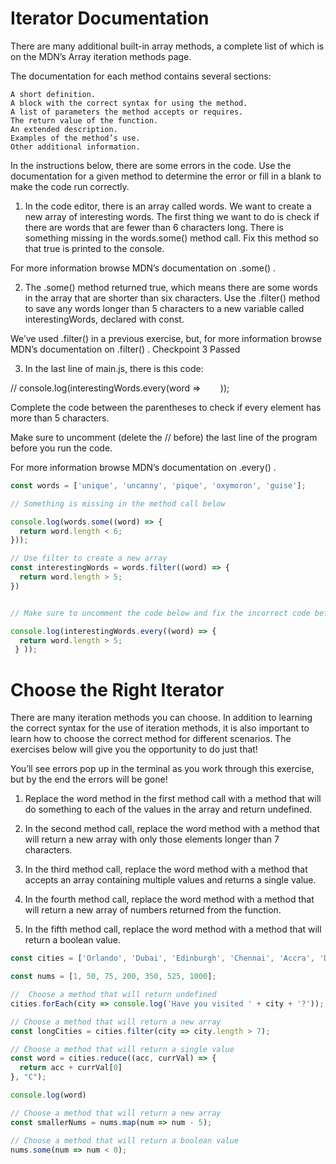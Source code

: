 # Iterator Documentation

There are many additional built-in array methods, a complete list of which is on the MDN’s Array iteration methods page.

The documentation for each method contains several sections:

    A short definition.
    A block with the correct syntax for using the method.
    A list of parameters the method accepts or requires.
    The return value of the function.
    An extended description.
    Examples of the method’s use.
    Other additional information.

In the instructions below, there are some errors in the code. Use the documentation for a given method to determine the error or fill in a blank to make the code run correctly.


1. In the code editor, there is an array called words. We want to create a new array of interesting words. The first thing we want to do is check if there are words that are fewer than 6 characters long. There is something missing in the words.some() method call. Fix this method so that true is printed to the console.

For more information browse MDN’s documentation on .some() .

2. The .some() method returned true, which means there are some words in the array that are shorter than six characters. Use the .filter() method to save any words longer than 5 characters to a new variable called interestingWords, declared with const.

We’ve used .filter() in a previous exercise, but, for more information browse MDN’s documentation on .filter() .
Checkpoint 3 Passed

3. In the last line of main.js, there is this code:

// console.log(interestingWords.every(word =>        ));

Complete the code between the parentheses to check if every element has more than 5 characters.

Make sure to uncomment (delete the // before) the last line of the program before you run the code.

For more information browse MDN’s documentation on .every() .


```javascript
const words = ['unique', 'uncanny', 'pique', 'oxymoron', 'guise'];

// Something is missing in the method call below

console.log(words.some((word) => {
  return word.length < 6;
}));

// Use filter to create a new array
const interestingWords = words.filter((word) => {
  return word.length > 5;
})


// Make sure to uncomment the code below and fix the incorrect code before running it

console.log(interestingWords.every((word) => {
  return word.length > 5;
 } ));

```


# Choose the Right Iterator

There are many iteration methods you can choose. In addition to learning the correct syntax for the use of iteration methods, it is also important to learn how to choose the correct method for different scenarios. The exercises below will give you the opportunity to do just that!

You’ll see errors pop up in the terminal as you work through this exercise, but by the end the errors will be gone!


1. Replace the word method in the first method call with a method that will do something to each of the values in the array and return undefined.

2. In the second method call, replace the word method with a method that will return a new array with only those elements longer than 7 characters.

3. In the third method call, replace the word method with a method that accepts an array containing multiple values and returns a single value.

4. In the fourth method call, replace the word method with a method that will return a new array of numbers returned from the function.

5. In the fifth method call, replace the word method with a method that will return a boolean value.



```javascript
const cities = ['Orlando', 'Dubai', 'Edinburgh', 'Chennai', 'Accra', 'Denver', 'Eskisehir', 'Medellin', 'Yokohama'];

const nums = [1, 50, 75, 200, 350, 525, 1000];

//  Choose a method that will return undefined
cities.forEach(city => console.log('Have you visited ' + city + '?'));

// Choose a method that will return a new array
const longCities = cities.filter(city => city.length > 7);

// Choose a method that will return a single value
const word = cities.reduce((acc, currVal) => {
  return acc + currVal[0]
}, "C");

console.log(word)

// Choose a method that will return a new array
const smallerNums = nums.map(num => num - 5);

// Choose a method that will return a boolean value
nums.some(num => num < 0);
```